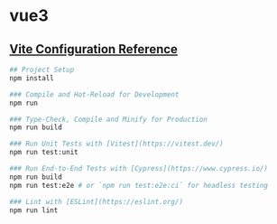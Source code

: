 # vue3

## [Vite Configuration Reference](https://vitejs.dev/config/)

```sh
## Project Setup
npm install

### Compile and Hot-Reload for Development
npm run

### Type-Check, Compile and Minify for Production
npm run build

### Run Unit Tests with [Vitest](https://vitest.dev/)
npm run test:unit

### Run End-to-End Tests with [Cypress](https://www.cypress.io/)
npm run build
npm run test:e2e # or `npm run test:e2e:ci` for headless testing

### Lint with [ESLint](https://eslint.org/)
npm run lint
```

